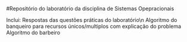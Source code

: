 #Repositório do laboratório da disciplina de Sistemas Opepracionais

Inclui: Respostas das questões práticas do laboratório\n
        Algoritmo do banqueiro para recursos únicos/multiplos com explicação do problema
        Algoritmo do barbeiro
